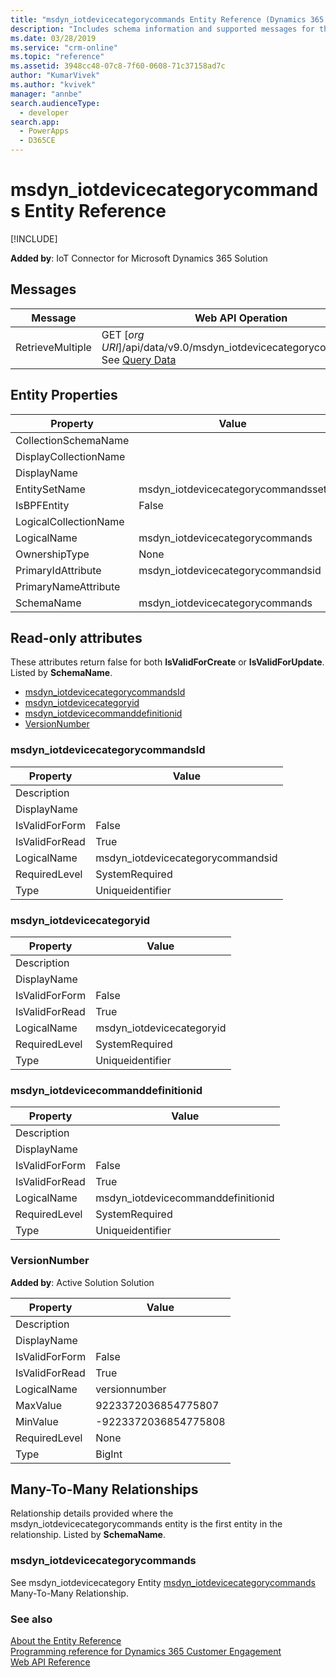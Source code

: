 ```yaml
---
title: "msdyn_iotdevicecategorycommands Entity Reference (Dynamics 365 for Customer Engagement)| MicrosoftDocs"
description: "Includes schema information and supported messages for the msdyn_iotdevicecategorycommands entity."
ms.date: 03/28/2019
ms.service: "crm-online"
ms.topic: "reference"
ms.assetid: 3948cc48-07c8-7f60-0608-71c37158ad7c
author: "KumarVivek"
ms.author: "kvivek"
manager: "annbe"
search.audienceType: 
  - developer
search.app: 
  - PowerApps
  - D365CE
---
```

# msdyn_iotdevicecategorycommands Entity Reference

[!INCLUDE[](../../includes/cc_applies_to_update_9_0_0.md)]



**Added by**: IoT Connector for Microsoft Dynamics 365 Solution


## Messages

|Message|Web API Operation|SDK Assembly|
|-|-|-|
|RetrieveMultiple|GET [*org URI*]/api/data/v9.0/msdyn_iotdevicecategorycommandsset<br />See [Query Data](/powerapps/developer/common-data-service/webapi/query-data-web-api)|<xref:Microsoft.Xrm.Sdk.Messages.RetrieveMultipleRequest> or <br /><xref:Microsoft.Xrm.Sdk.IOrganizationService.RetrieveMultiple*>|

## Entity Properties

|Property|Value|
|--------|-----|
|CollectionSchemaName||
|DisplayCollectionName||
|DisplayName||
|EntitySetName|msdyn_iotdevicecategorycommandsset|
|IsBPFEntity|False|
|LogicalCollectionName||
|LogicalName|msdyn_iotdevicecategorycommands|
|OwnershipType|None|
|PrimaryIdAttribute|msdyn_iotdevicecategorycommandsid|
|PrimaryNameAttribute||
|SchemaName|msdyn_iotdevicecategorycommands|

<a name="read-only-attributes"></a>

## Read-only attributes

These attributes return false for both **IsValidForCreate** or **IsValidForUpdate**. Listed by **SchemaName**.

- [msdyn_iotdevicecategorycommandsId](#BKMK_msdyn_iotdevicecategorycommandsId)
- [msdyn_iotdevicecategoryid](#BKMK_msdyn_iotdevicecategoryid)
- [msdyn_iotdevicecommanddefinitionid](#BKMK_msdyn_iotdevicecommanddefinitionid)
- [VersionNumber](#BKMK_VersionNumber)


### <a name="BKMK_msdyn_iotdevicecategorycommandsId"></a> msdyn_iotdevicecategorycommandsId

|Property|Value|
|--------|-----|
|Description||
|DisplayName||
|IsValidForForm|False|
|IsValidForRead|True|
|LogicalName|msdyn_iotdevicecategorycommandsid|
|RequiredLevel|SystemRequired|
|Type|Uniqueidentifier|


### <a name="BKMK_msdyn_iotdevicecategoryid"></a> msdyn_iotdevicecategoryid

|Property|Value|
|--------|-----|
|Description||
|DisplayName||
|IsValidForForm|False|
|IsValidForRead|True|
|LogicalName|msdyn_iotdevicecategoryid|
|RequiredLevel|SystemRequired|
|Type|Uniqueidentifier|


### <a name="BKMK_msdyn_iotdevicecommanddefinitionid"></a> msdyn_iotdevicecommanddefinitionid

|Property|Value|
|--------|-----|
|Description||
|DisplayName||
|IsValidForForm|False|
|IsValidForRead|True|
|LogicalName|msdyn_iotdevicecommanddefinitionid|
|RequiredLevel|SystemRequired|
|Type|Uniqueidentifier|


### <a name="BKMK_VersionNumber"></a> VersionNumber

**Added by**: Active Solution Solution

|Property|Value|
|--------|-----|
|Description||
|DisplayName||
|IsValidForForm|False|
|IsValidForRead|True|
|LogicalName|versionnumber|
|MaxValue|9223372036854775807|
|MinValue|-9223372036854775808|
|RequiredLevel|None|
|Type|BigInt|

<a name="manytomany"></a>

## Many-To-Many Relationships

Relationship details provided where the msdyn_iotdevicecategorycommands entity is the first entity in the relationship. Listed by **SchemaName**.


### <a name="BKMK_msdyn_iotdevicecategorycommands"></a> msdyn_iotdevicecategorycommands

See msdyn_iotdevicecategory Entity [msdyn_iotdevicecategorycommands](msdyn_iotdevicecategory.md#BKMK_msdyn_iotdevicecategorycommands) Many-To-Many Relationship.

### See also

[About the Entity Reference](../about-entity-reference.md)<br />
[Programming reference for Dynamics 365 Customer Engagement](../programming-reference.md)<br />
[Web API Reference](/dynamics365/customer-engagement/web-api/about)<br />
<xref href="Microsoft.Dynamics.CRM.msdyn_iotdevicecategorycommands?text=msdyn_iotdevicecategorycommands EntityType" />